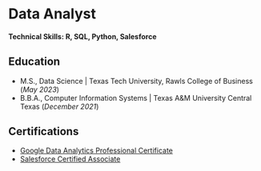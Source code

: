 # Data Analyst

#### Technical Skills: R, SQL, Python, Salesforce

## Education
- M.S., Data Science | Texas Tech University, Rawls College of Business (_May 2023_)
- B.B.A., Computer Information Systems | Texas A&M University Central Texas (_December 2021_)

## Certifications
- [Google Data Analytics Professional Certificate](https://www.credly.com/badges/b09a882c-3828-4e3f-be9d-ed9dd009931c)
- [Salesforce Certified Associate](https://www.linkedin.com/posts/allysatahimik_celebrating-my-new-salesforce-associate-certification-activity-7102376346550501376-wTdY/?utm_source=share&utm_medium=member_desktop)
